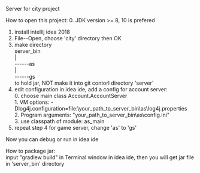 Server for city project

How to open this project:
  0. JDK version >= 8, 10 is prefered
  1. install intellij idea 2018
  2. File--Open, choose 'city' directory then OK
  3. make directory  
    server_bin  
        |  
        ------as  
        |  
        ------gs  
    to hold jar, NOT make it into git contorl directory 'server'
  4. edit configuration in idea ide, add a config for account server:  
    0. choose main class Account.AccountServer  
    1. VM options: -Dlog4j.configuration=file:\your_path_to_server_bin\as\log4j.properties  
    2. Program arguments: "your_path_to_server_bin\as\config.ini"  
    3. use classpath of module: as_main  
  5. repeat step 4 for game server, change 'as' to 'gs'
  
  Now you can debug or run in idea ide
  
  
How to package jar:  
input "gradlew build" in Terminal window in idea ide, then you will get jar file in 'server_bin' directory
 

